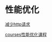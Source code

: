 # 性能优化

[减少http请求](https://github.com/TeamStuQ/skill-map/blob/master/data/map-MobilePerformanceOptimization.md)

[courses性能优化课程](https://classroom.udacity.com/courses/ud860)